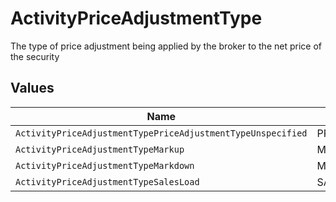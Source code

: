 # ActivityPriceAdjustmentType

The type of price adjustment being applied by the broker to the net price of the security


## Values

| Name                                                        | Value                                                       |
| ----------------------------------------------------------- | ----------------------------------------------------------- |
| `ActivityPriceAdjustmentTypePriceAdjustmentTypeUnspecified` | PRICE_ADJUSTMENT_TYPE_UNSPECIFIED                           |
| `ActivityPriceAdjustmentTypeMarkup`                         | MARKUP                                                      |
| `ActivityPriceAdjustmentTypeMarkdown`                       | MARKDOWN                                                    |
| `ActivityPriceAdjustmentTypeSalesLoad`                      | SALES_LOAD                                                  |